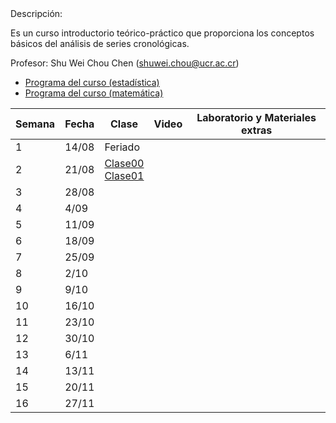 <link rel="stylesheet" href="<text_color.css>” /\>

# Descripción:

Es un curso introductorio teórico-práctico que proporciona los conceptos
básicos del análisis de series cronológicas.

Profesor: Shu Wei Chou Chen (<shuwei.chou@ucr.ac.cr>)

-   [Programa del curso
    (estadística)](https://shuwei325.github.io/SP1633-II23/SP1633-programa.pdf)
    <br>
-   [Programa del curso
    (matemática)](https://shuwei325.github.io/SP1633-II23/-programa.pdf)

| Semana | Fecha | Clase                                                                                                                                | Video | Laboratorio y Materiales extras |
|-----------|-----|-----|-----|-----------------------------------------------|
| 1      | 14/08 | Feriado                                                                                                                              |       |                                 |
| 2      | 21/08 | [Clase00](https://shuwei325.github.io/SP1633-II23/Clase00.html) <br> [Clase01](https://shuwei325.github.io/SP1633-II23/Clase01.html) |       |                                 |
| 3      | 28/08 |                                                                                                                                      |       |                                 |
| 4      | 4/09  |                                                                                                                                      |       |                                 |
| 5      | 11/09 |                                                                                                                                      |       |                                 |
| 6      | 18/09 |                                                                                                                                      |       |                                 |
| 7      | 25/09 |                                                                                                                                      |       |                                 |
| 8      | 2/10  |                                                                                                                                      |       |                                 |
| 9      | 9/10  |                                                                                                                                      |       |                                 |
| 10     | 16/10 |                                                                                                                                      |       |                                 |
| 11     | 23/10 |                                                                                                                                      |       |                                 |
| 12     | 30/10 |                                                                                                                                      |       |                                 |
| 13     | 6/11  |                                                                                                                                      |       |                                 |
| 14     | 13/11 |                                                                                                                                      |       |                                 |
| 15     | 20/11 |                                                                                                                                      |       |                                 |
| 16     | 27/11 |                                                                                                                                      |       |                                 |
